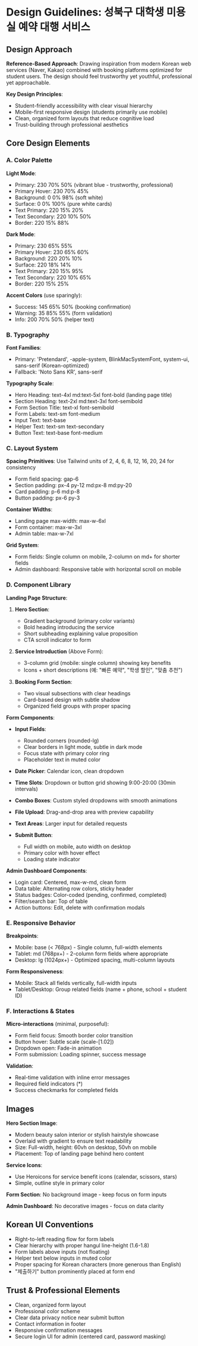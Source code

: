 # Design Guidelines: 성북구 대학생 미용실 예약 대행 서비스

## Design Approach

**Reference-Based Approach**: Drawing inspiration from modern Korean web services (Naver, Kakao) combined with booking platforms optimized for student users. The design should feel trustworthy yet youthful, professional yet approachable.

**Key Design Principles**:
- Student-friendly accessibility with clear visual hierarchy
- Mobile-first responsive design (students primarily use mobile)
- Clean, organized form layouts that reduce cognitive load
- Trust-building through professional aesthetics

## Core Design Elements

### A. Color Palette

**Light Mode**:
- Primary: 230 70% 50% (vibrant blue - trustworthy, professional)
- Primary Hover: 230 70% 45%
- Background: 0 0% 98% (soft white)
- Surface: 0 0% 100% (pure white cards)
- Text Primary: 220 15% 20%
- Text Secondary: 220 10% 50%
- Border: 220 15% 88%

**Dark Mode**:
- Primary: 230 65% 55%
- Primary Hover: 230 65% 60%
- Background: 220 20% 10%
- Surface: 220 18% 14%
- Text Primary: 220 15% 95%
- Text Secondary: 220 10% 65%
- Border: 220 15% 25%

**Accent Colors** (use sparingly):
- Success: 145 65% 50% (booking confirmation)
- Warning: 35 85% 55% (form validation)
- Info: 200 70% 50% (helper text)

### B. Typography

**Font Families**:
- Primary: 'Pretendard', -apple-system, BlinkMacSystemFont, system-ui, sans-serif (Korean-optimized)
- Fallback: 'Noto Sans KR', sans-serif

**Typography Scale**:
- Hero Heading: text-4xl md:text-5xl font-bold (landing page title)
- Section Heading: text-2xl md:text-3xl font-semibold
- Form Section Title: text-xl font-semibold
- Form Labels: text-sm font-medium
- Input Text: text-base
- Helper Text: text-sm text-secondary
- Button Text: text-base font-medium

### C. Layout System

**Spacing Primitives**: Use Tailwind units of 2, 4, 6, 8, 12, 16, 20, 24 for consistency
- Form field spacing: gap-6
- Section padding: px-4 py-12 md:px-8 md:py-20
- Card padding: p-6 md:p-8
- Button padding: px-6 py-3

**Container Widths**:
- Landing page max-width: max-w-6xl
- Form container: max-w-3xl
- Admin table: max-w-7xl

**Grid System**:
- Form fields: Single column on mobile, 2-column on md+ for shorter fields
- Admin dashboard: Responsive table with horizontal scroll on mobile

### D. Component Library

**Landing Page Structure**:
1. **Hero Section**: 
   - Gradient background (primary color variants)
   - Bold heading introducing the service
   - Short subheading explaining value proposition
   - CTA scroll indicator to form
   
2. **Service Introduction** (Above Form):
   - 3-column grid (mobile: single column) showing key benefits
   - Icons + short descriptions (예: "빠른 예약", "학생 할인", "맞춤 추천")

3. **Booking Form Section**:
   - Two visual subsections with clear headings
   - Card-based design with subtle shadow
   - Organized field groups with proper spacing

**Form Components**:
- **Input Fields**: 
  - Rounded corners (rounded-lg)
  - Clear borders in light mode, subtle in dark mode
  - Focus state with primary color ring
  - Placeholder text in muted color
  
- **Date Picker**: Calendar icon, clean dropdown
- **Time Slots**: Dropdown or button grid showing 9:00-20:00 (30min intervals)
- **Combo Boxes**: Custom styled dropdowns with smooth animations
- **File Upload**: Drag-and-drop area with preview capability
- **Text Areas**: Larger input for detailed requests
- **Submit Button**: 
  - Full width on mobile, auto width on desktop
  - Primary color with hover effect
  - Loading state indicator

**Admin Dashboard Components**:
- Login card: Centered, max-w-md, clean form
- Data table: Alternating row colors, sticky header
- Status badges: Color-coded (pending, confirmed, completed)
- Filter/search bar: Top of table
- Action buttons: Edit, delete with confirmation modals

### E. Responsive Behavior

**Breakpoints**:
- Mobile: base (< 768px) - Single column, full-width elements
- Tablet: md (768px+) - 2-column form fields where appropriate
- Desktop: lg (1024px+) - Optimized spacing, multi-column layouts

**Form Responsiveness**:
- Mobile: Stack all fields vertically, full-width inputs
- Tablet/Desktop: Group related fields (name + phone, school + student ID)

### F. Interactions & States

**Micro-interactions** (minimal, purposeful):
- Form field focus: Smooth border color transition
- Button hover: Subtle scale (scale-[1.02])
- Dropdown open: Fade-in animation
- Form submission: Loading spinner, success message

**Validation**:
- Real-time validation with inline error messages
- Required field indicators (*)
- Success checkmarks for completed fields

## Images

**Hero Section Image**: 
- Modern beauty salon interior or stylish hairstyle showcase
- Overlaid with gradient to ensure text readability
- Size: Full-width, height: 60vh on desktop, 50vh on mobile
- Placement: Top of landing page behind hero content

**Service Icons**: 
- Use Heroicons for service benefit icons (calendar, scissors, stars)
- Simple, outline style in primary color

**Form Section**: No background image - keep focus on form inputs

**Admin Dashboard**: No decorative images - focus on data clarity

## Korean UI Conventions

- Right-to-left reading flow for form labels
- Clear hierarchy with proper hangul line-height (1.6-1.8)
- Form labels above inputs (not floating)
- Helper text below inputs in muted color
- Proper spacing for Korean characters (more generous than English)
- "제출하기" button prominently placed at form end

## Trust & Professional Elements

- Clean, organized form layout
- Professional color scheme
- Clear data privacy notice near submit button
- Contact information in footer
- Responsive confirmation messages
- Secure login UI for admin (centered card, password masking)